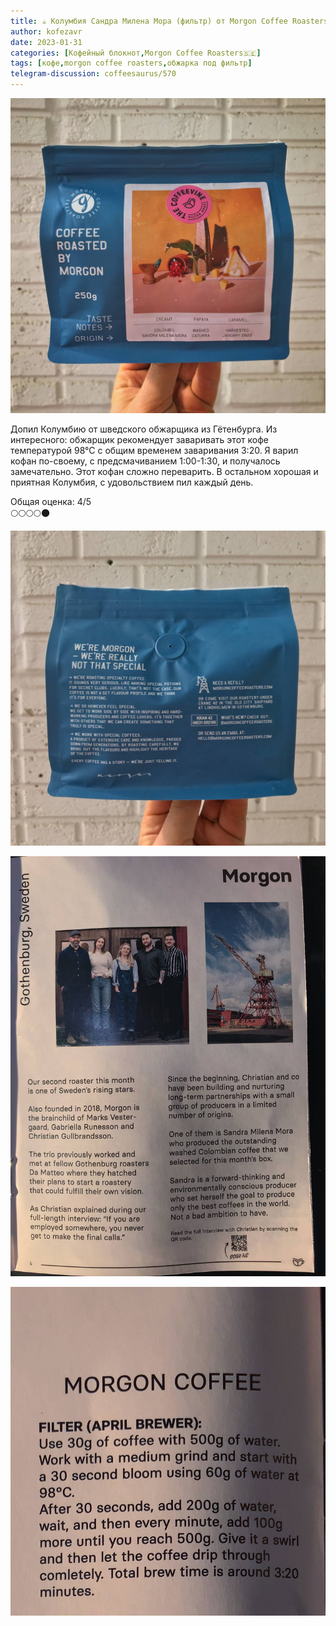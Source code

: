 ```yaml
---
title: ☕️ Колумбия Сандра Милена Мора (фильтр) от Morgon Coffee Roasters🇸🇪
author: kofezavr
date: 2023-01-31
categories: [Кофейный блокнот,Morgon Coffee Roasters🇸🇪]
tags: [кофе,morgon coffee roasters,обжарка под фильтр]
telegram-discussion: coffeesaurus/570
--- 
```

![Колумбия Сандра Милена Мора (фильтр) от Morgon Coffee Roasters🇸🇪](/assets/img/posts/23/01/sandra1.jpg)

Допил Колумбию от шведского обжарщика из Гётенбурга. Из интересного: обжарщик рекомендует заваривать этот кофе температурой 98°С с общим временем заваривания 3:20. Я варил кофан по-своему, с предсмачиванием 1:00-1:30, и получалось замечательно. Этот кофан сложно переварить. В остальном хорошая и приятная Колумбия, с удовольствием пил каждый день. 

Общая оценка: 4/5 <br>
🌕🌕🌕🌕🌑

![Колумбия Сандра Милена Мора (фильтр) от Morgon Coffee Roasters🇸🇪](/assets/img/posts/23/01/sandra2.jpg)

![Колумбия Сандра Милена Мора (фильтр) от Morgon Coffee Roasters🇸🇪](/assets/img/posts/23/01/sandra3.jpg)

![Колумбия Сандра Милена Мора (фильтр) от Morgon Coffee Roasters🇸🇪](/assets/img/posts/23/01/sandra4.jpg)